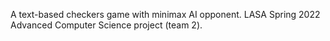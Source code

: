 A text-based checkers game with minimax AI opponent. LASA Spring 2022 Advanced Computer Science project (team 2).